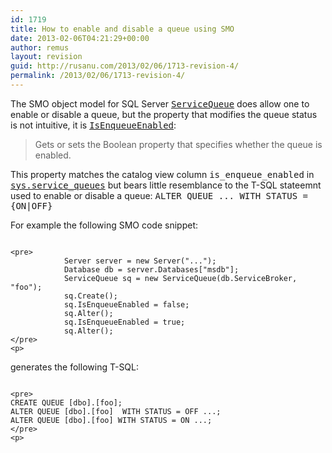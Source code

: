 ```yaml
---
id: 1719
title: How to enable and disable a queue using SMO
date: 2013-02-06T04:21:29+00:00
author: remus
layout: revision
guid: http://rusanu.com/2013/02/06/1713-revision-4/
permalink: /2013/02/06/1713-revision-4/
---
```

The SMO object model for SQL Server [<tt>ServiceQueue</tt>](http://msdn.microsoft.com/en-us/library/microsoft.sqlserver.management.smo.broker.servicequeue.aspx) does allow one to enable or disable a queue, but the property that modifies the queue status is not intuitive, it is [<tt>IsEnqueueEnabled</tt>](http://msdn.microsoft.com/en-us/library/microsoft.sqlserver.management.smo.broker.servicequeue.isenqueueenabled.aspx):

> Gets or sets the Boolean property that specifies whether the queue is enabled.

This property matches the catalog view column <tt>is_enqueue_enabled</tt> in [<tt>sys.service_queues</tt>](http://msdn.microsoft.com/en-us/library/ms187795.aspx) but bears little resemblance to the T-SQL stateemnt used to enable or disable a queue: <tt>ALTER QUEUE ... WITH STATUS = {ON|OFF}</tt>

For example the following SMO code snippet:


<code class="prettyprint lang-sql">
&lt;pre>
            Server server = new Server("...");
            Database db = server.Databases["msdb"];
            ServiceQueue sq = new ServiceQueue(db.ServiceBroker, "foo");
            sq.Create();
            sq.IsEnqueueEnabled = false;
            sq.Alter();
            sq.IsEnqueueEnabled = true;
            sq.Alter();
&lt;/pre>
&lt;p></code>

generates the following T-SQL:


<code class="prettyprint lang-sql">
&lt;pre>
CREATE QUEUE [dbo].[foo];
ALTER QUEUE [dbo].[foo]  WITH STATUS = OFF ...;
ALTER QUEUE [dbo].[foo] WITH STATUS = ON ...;
&lt;/pre>
&lt;p></code>